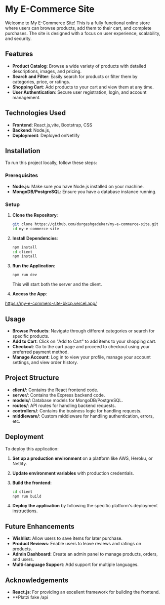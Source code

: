 # My E-Commerce Site

Welcome to My E-Commerce Site! This is a fully functional online store where users can browse products, add them to their cart, and complete purchases. The site is designed with a focus on user experience, scalability, and security.

## Features

- **Product Catalog**: Browse a wide variety of products with detailed descriptions, images, and pricing.
- **Search and Filter**: Easily search for products or filter them by categories, price, or ratings.
- **Shopping Cart**: Add products to your cart and view them at any time.
- **User Authentication**: Secure user registration, login, and account management.

## Technologies Used

- **Frontend**: React.js,vite, Bootstrap, CSS
- **Backend**: Node.js,
- **Deployment**: Deployed onNetlify

## Installation

To run this project locally, follow these steps:

### Prerequisites

- **Node.js**: Make sure you have Node.js installed on your machine.
- **MongoDB/PostgreSQL**: Ensure you have a database instance running.

### Setup

1. **Clone the Repository**:

    ```bash
    git clone https://github.com/durgeshgadekar/my-e-commerce-site.git
    cd my-e-commerce-site
    ```

2. **Install Dependencies**:

    ```bash
    npm install
    cd client
    npm install
    ```


4. **Run the Application**:

    ```bash
    npm run dev
    ```

    This will start both the server and the client.

5. **Access the App**:

  https://my-e-commers-site-bkcp.vercel.app/
  
## Usage

- **Browse Products**: Navigate through different categories or search for specific products.
- **Add to Cart**: Click on "Add to Cart" to add items to your shopping cart.
- **Checkout**: Go to the cart page and proceed to checkout using your preferred payment method.
- **Manage Account**: Log in to view your profile, manage your account settings, and view order history.

## Project Structure

- **client/**: Contains the React frontend code.
- **server/**: Contains the Express backend code.
- **models/**: Database models for MongoDB/PostgreSQL.
- **routes/**: API routes for handling backend requests.
- **controllers/**: Contains the business logic for handling requests.
- **middleware/**: Custom middleware for handling authentication, errors, etc.

## Deployment

To deploy this application:

1. **Set up a production environment** on a platform like AWS, Heroku, or Netlify.
2. **Update environment variables** with production credentials.
3. **Build the frontend**:

    ```bash
    cd client
    npm run build
    ```

4. **Deploy the application** by following the specific platform's deployment instructions.

## Future Enhancements

- **Wishlist**: Allow users to save items for later purchase.
- **Product Reviews**: Enable users to leave reviews and ratings on products.
- **Admin Dashboard**: Create an admin panel to manage products, orders, and users.
- **Multi-language Support**: Add support for multiple languages.


## Acknowledgements

- **React.js**: For providing an excellent framework for building the frontend.
- **Platzi fake /api 


